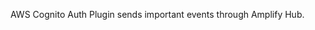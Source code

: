 AWS Cognito Auth Plugin sends important events through Amplify Hub.

<inline-fragment platform="ios" src="~/lib/auth/fragments/ios/hubEvents/10_listen_events.md"></inline-fragment>
<inline-fragment platform="android" src="~/lib/auth/fragments/android/hub_events/10_listen_events.md"></inline-fragment>
